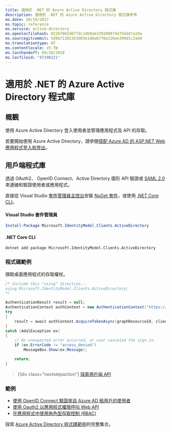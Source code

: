```yaml
---
title: 適用於 .NET 的 Azure Active Directory 程式庫
description: 適用於 .NET 的 Azure Active Directory 程式庫參考
ms.date: 10/19/2017
ms.topic: reference
ms.service: active-directory
ms.openlocfilehash: 0226f06546f7dc14b9ab3392008744754d47a19a
ms.sourcegitcommit: 5d9b713653b3d03e1d0a67f6e126ee399d1c2a60
ms.translationtype: HT
ms.contentlocale: zh-TW
ms.lasthandoff: 09/26/2018
ms.locfileid: "47190221"
---
```

# <a name="azure-active-directory-libraries-for-net"></a>適用於 .NET 的 Azure Active Directory 程式庫

## <a name="overview"></a>概觀

使用 Azure Active Directory 登入使用者並管理應用程式及 API 的存取。

若要開始使用 Azure Active Directory，請參閱[搭配 Azure AD 的 ASP.NET Web 應用程式登入和登出](/azure/active-directory/develop/active-directory-devquickstarts-webapp-dotnet)。

## <a name="client-library"></a>用戶端程式庫

透過 OAuth2、 OpenID Connect、Active Directory 圖形 API 驗證或 [SAML 2.0](https://docs.microsoft.com/azure/active-directory/develop/active-directory-saml-protocol-reference) 來連線和驗證使用者或應用程式。

直接從 Visual Studio [套件管理員主控台][PackageManager]安裝 [NuGet 套件](https://www.nuget.org/packages/Microsoft.Azure.Management.AppService.Fluent)，或使用 [.NET Core CLI][DotNetCLI]。

#### <a name="visual-studio-package-manager"></a>Visual Studio 套件管理員

```powershell
Install-Package Microsoft.IdentityModel.Clients.ActiveDirectory
```

#### <a name="net-core-cli"></a>.NET Core CLI

```bash
dotnet add package Microsoft.IdentityModel.Clients.ActiveDirectory
```

### <a name="code-example"></a>程式碼範例

擷取桌面應用程式的存取權杖。

```csharp
/* Include this "using" directive...
using Microsoft.IdentityModel.Clients.ActiveDirectory;
*/

AuthenticationResult result = null;
AuthenticationContext authContext = new AuthenticationContext("https://someauthority.com");
try
{
    result = await authContext.AcquireTokenAsync(graphResourceId, clientId, redirectUri, new PlatformParameters(PromptBehavior.Auto));
}
catch (AdalException ex)
{
    // An unexpected error occurred, or user canceled the sign in.
    if (ex.ErrorCode != "access_denied")
        MessageBox.Show(ex.Message);

    return;
}
```

> [!div class="nextstepaction"]
> [探索用戶端 API](/dotnet/api/overview/azure/activedirectory/client)

### <a name="samples"></a>範例

* [使用 OpenID Connect 驗證來自 Azure AD 租用戶的使用者](https://github.com/Azure-Samples/active-directory-dotnet-webapp-openidconnect)
* [使用 Oauth2 以應用程式權限呼叫 Web API](https://github.com/Azure-Samples/active-directory-dotnet-webapp-webapi-oauth2-appidentity)
* [在應用程式中使用角色型存取控制 (RBAC)](https://github.com/Azure-Samples/active-directory-dotnet-webapp-roleclaims)

探索 [Azure Active Directory 程式碼範例](/azure/active-directory/develop/active-directory-code-samples)的完整集合。

[PackageManager]: https://docs.microsoft.com/nuget/tools/package-manager-console
[DotNetCLI]: https://docs.microsoft.com/dotnet/core/tools/dotnet-add-package
